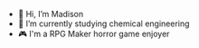 - 👋 Hi, I’m Madison
- 🏫 I’m currently studying chemical engineering
- 🎮 I'm a RPG Maker horror game enjoyer

<!---
MadisonW5/MadisonW5 is a ✨ special ✨ repository because its `README.md` (this file) appears on your GitHub profile.
You can click the Preview link to take a look at your changes.
--->
